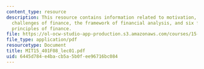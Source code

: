 ```yaml
---
content_type: resource
description: This resource contains information related to motivation, fundamental
  challenges of finance, the framework of financial analysis, and six fundamental
  principles of finance.
file: https://ol-ocw-studio-app-production.s3.amazonaws.com/courses/15-401-finance-theory-i-fall-2008/6445d784e4bacb5a5b0fee96716bc084_MIT15_401F08_lec01.pdf
file_type: application/pdf
resourcetype: Document
title: MIT15_401F08_lec01.pdf
uid: 6445d784-e4ba-cb5a-5b0f-ee96716bc084
---
```

